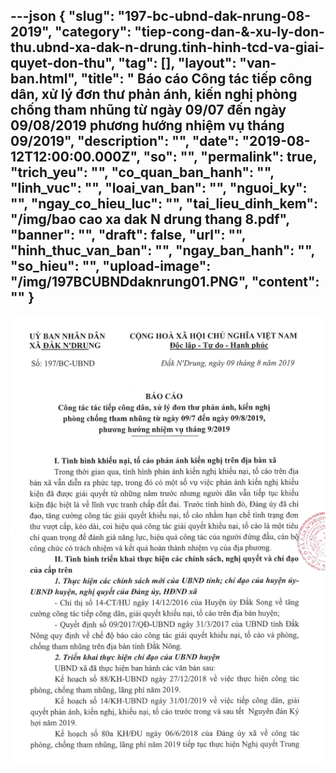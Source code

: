 ---json
{
    "slug": "197-bc-ubnd-dak-nrung-08-2019",
    "category": "tiep-cong-dan-&-xu-ly-don-thu.ubnd-xa-dak-n-drung.tinh-hinh-tcd-va-giai-quyet-don-thu",
    "tag": [],
    "layout": "van-ban.html",
    "title": " Báo cáo Công tác tiếp công dân, xử lý đơn thư phản ánh, kiến nghị phòng chống tham nhũng từ ngày 09/07 đến ngày 09/08/2019 phương hướng nhiệm vụ tháng 09/2019",
    "description": "",
    "date": "2019-08-12T12:00:00.000Z",
    "so": "",
    "permalink": true,
    "trich_yeu": "",
    "co_quan_ban_hanh": "",
    "linh_vuc": "",
    "loai_van_ban": "",
    "nguoi_ky": "",
    "ngay_co_hieu_luc": "",
    "tai_lieu_dinh_kem": "/img/bao cao xa dak N drung thang 8.pdf",
    "banner": "",
    "draft": false,
    "url": "",
    "hinh_thuc_van_ban": "",
    "ngay_ban_hanh": "",
    "so_hieu": "",
    "upload-image": "/img/197BCUBNDdaknrung01.PNG",
    "__content__": ""
}
---
<p><img alt="" src="/img/197BCUBNDdaknrung01.PNG" /></p>
